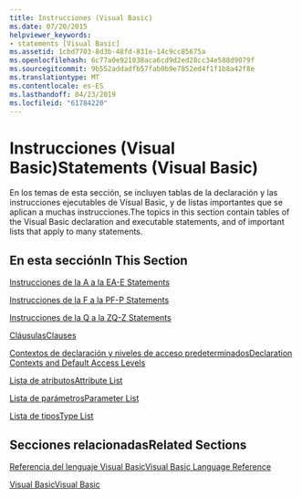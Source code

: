 ```yaml
---
title: Instrucciones (Visual Basic)
ms.date: 07/20/2015
helpviewer_keywords:
- statements [Visual Basic]
ms.assetid: 1cbd7703-8d3b-48fd-831e-14c9cc85675a
ms.openlocfilehash: 6c77a0e921038aca6cd9d2ed28cc34e588d9079f
ms.sourcegitcommit: 9b552addadfb57fab0b9e7852ed4f1f1b8a42f8e
ms.translationtype: MT
ms.contentlocale: es-ES
ms.lasthandoff: 04/23/2019
ms.locfileid: "61784220"
---
```

# <a name="statements-visual-basic"></a><span data-ttu-id="e46e7-102">Instrucciones (Visual Basic)</span><span class="sxs-lookup"><span data-stu-id="e46e7-102">Statements (Visual Basic)</span></span>
<span data-ttu-id="e46e7-103">En los temas de esta sección, se incluyen tablas de la declaración y las instrucciones ejecutables de Visual Basic, y de listas importantes que se aplican a muchas instrucciones.</span><span class="sxs-lookup"><span data-stu-id="e46e7-103">The topics in this section contain tables of the Visual Basic declaration and executable statements, and of important lists that apply to many statements.</span></span>  
  
## <a name="in-this-section"></a><span data-ttu-id="e46e7-104">En esta sección</span><span class="sxs-lookup"><span data-stu-id="e46e7-104">In This Section</span></span>  
 [<span data-ttu-id="e46e7-105">Instrucciones de la A a la E</span><span class="sxs-lookup"><span data-stu-id="e46e7-105">A-E Statements</span></span>](../../../visual-basic/language-reference/statements/a-e-statements.md)  
  
 [<span data-ttu-id="e46e7-106">Instrucciones de la F a la P</span><span class="sxs-lookup"><span data-stu-id="e46e7-106">F-P Statements</span></span>](../../../visual-basic/language-reference/statements/f-p-statements.md)  
  
 [<span data-ttu-id="e46e7-107">Instrucciones de la Q a la Z</span><span class="sxs-lookup"><span data-stu-id="e46e7-107">Q-Z Statements</span></span>](../../../visual-basic/language-reference/statements/q-z-statements.md)  
  
 [<span data-ttu-id="e46e7-108">Cláusulas</span><span class="sxs-lookup"><span data-stu-id="e46e7-108">Clauses</span></span>](../../../visual-basic/language-reference/statements/clauses.md)  
  
 [<span data-ttu-id="e46e7-109">Contextos de declaración y niveles de acceso predeterminados</span><span class="sxs-lookup"><span data-stu-id="e46e7-109">Declaration Contexts and Default Access Levels</span></span>](../../../visual-basic/language-reference/statements/declaration-contexts-and-default-access-levels.md)  
  
 [<span data-ttu-id="e46e7-110">Lista de atributos</span><span class="sxs-lookup"><span data-stu-id="e46e7-110">Attribute List</span></span>](../../../visual-basic/language-reference/statements/attribute-list.md)  
  
 [<span data-ttu-id="e46e7-111">Lista de parámetros</span><span class="sxs-lookup"><span data-stu-id="e46e7-111">Parameter List</span></span>](../../../visual-basic/language-reference/statements/parameter-list.md)  
  
 [<span data-ttu-id="e46e7-112">Lista de tipos</span><span class="sxs-lookup"><span data-stu-id="e46e7-112">Type List</span></span>](../../../visual-basic/language-reference/statements/type-list.md)  
  
## <a name="related-sections"></a><span data-ttu-id="e46e7-113">Secciones relacionadas</span><span class="sxs-lookup"><span data-stu-id="e46e7-113">Related Sections</span></span>  
 [<span data-ttu-id="e46e7-114">Referencia del lenguaje Visual Basic</span><span class="sxs-lookup"><span data-stu-id="e46e7-114">Visual Basic Language Reference</span></span>](../../../visual-basic/language-reference/index.md)  
  
 [<span data-ttu-id="e46e7-115">Visual Basic</span><span class="sxs-lookup"><span data-stu-id="e46e7-115">Visual Basic</span></span>](../../../visual-basic/index.md)
